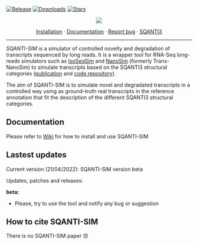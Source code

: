 [![Release](https://img.shields.io/github/v/release/jorgemt98/sqanti-sim?include_prereleases)](https://github.com/jorgemt98/SQANTI-SIM/releases)
[![Downloads](https://img.shields.io/github/downloads/jorgemt98/SQANTI-SIM/total?logo=github)](https://github.com/jorgemt98/SQANTI-SIM)
[![Stars](https://img.shields.io/github/stars/jorgemt98/SQANTI-SIM.svg)](https://github.com/jorgemt98/SQANTI-SIM/stargazers) 

<p align="center">
  <img src="https://github.com/jorgemt98/SQANTI-SIM/blob/main/docs/sqantisim_logo.png">
</p>

<p align="center">
  <a href="https://github.com/jorgemt98/SQANTI-SIM/blob/main/docs/wiki2.md">Installation</a>
  ·
  <a href="https://github.com/jorgemt98/SQANTI-SIM/blob/main/docs/wiki0.md">Documentation</a>
  ·
  <a href="https://github.com/jorgemt98/SQANTI-SIM/issues">Report bug</a>
  ·
  <a href="https://github.com/ConesaLab/SQANTI3">SQANTI3</a>
</p>

***

*SQANTI-SIM* is a simulator of controlled novelty and degradation of transcripts sequenced by long reads. It is a wrapper tool for RNA-Seq long-reads simulators such as [IsoSeqSim](https://github.com/yunhaowang/IsoSeqSim) and [NanoSim](https://github.com/bcgsc/NanoSim) (formerly Trans-NanoSim) to simulate transcripts based on the SQANTI3 structural categories ([publication](https://www.ncbi.nlm.nih.gov/pmc/articles/PMC5848618/) and [code repository](https://github.com/ConesaLab/SQANTI3)).

The aim of SQANTI-SIM is to simulate novel and degradated transcripts in a controlled way using as ground-truth real transcripts in the reference annotation that fit the description of the different SQANTI3 structural categories.

## Documentation

Please refer to [Wiki](https://github.com/jorgemt98/SQANTI-SIM/blob/main/docs/wiki0.md) for how to install and use SQANTI-SIM 

## Lastest updates

Current version (21/04/2022): SQANTI-SIM version beta

Updates, patches and releases:

**beta:**
- Please, try to use the tool and notify any bug or suggestion

## How to cite SQANTI-SIM

There is no SQANTI-SIM paper :disappointed:
